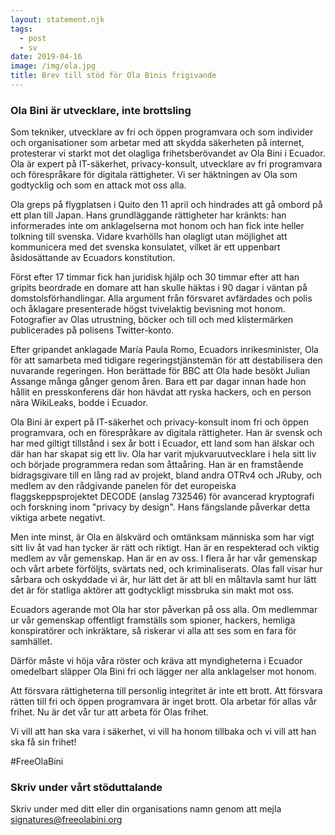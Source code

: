 ```yaml
---
layout: statement.njk
tags:
  - post
  - sv 
date: 2019-04-16
image: /img/ola.jpg
title: Brev till stöd för Ola Binis frigivande
---
```


### Ola Bini är utvecklare, inte brottsling

Som tekniker, utvecklare av fri och öppen programvara och som
individer och organisationer som arbetar med att skydda säkerheten på
internet, protesterar vi starkt mot det olagliga
frihetsberövandet av Ola Bini i Ecuador. Ola är expert på IT-säkerhet,
privacy-konsult, utvecklare av fri programvara och förespråkare för
digitala rättigheter. Vi ser häktningen av Ola som
godtycklig och som en attack mot oss alla.

Ola greps på flygplatsen i Quito den 11 april och hindrades att gå
ombord på ett plan till Japan. Hans grundläggande rättigheter
har kränkts: han informerades inte om anklagelserna mot honom och han
fick inte heller tolkning till svenska. Vidare
kvarhölls han olagligt utan möjlighet att kommunicera med det svenska
konsulatet, vilket är ett uppenbart åsidosättande av Ecuadors konstitution.

Först efter 17 timmar fick han juridisk hjälp och 30
timmar efter att han gripits beordrade en domare att han skulle
häktas i 90 dagar i väntan på domstolsförhandlingar. Alla argument
från försvaret avfärdades och polis och åklagare presenterade högst
tvivelaktig bevisning mot honom. Fotografier av Olas utrustning,
böcker och till och med klistermärken publicerades på
polisens Twitter-konto.

Efter gripandet anklagade María Paula Romo, Ecuadors inrikesminister,
Ola för att samarbeta med tidigare regeringstjänstemän för att
destabilisera den nuvarande regeringen. Hon berättade för BBC att Ola
hade besökt Julian Assange många gånger genom åren. Bara ett par dagar
innan hade hon hållit en presskonferens där hon hävdat att ryska
hackers, och en person nära WikiLeaks, bodde i Ecuador.

Ola Bini är expert på IT-säkerhet och privacy-konsult inom fri och öppen
programvara, och en förespråkare av digitala rättigheter. Han är
svensk och har med giltigt tillstånd i sex år bott i Ecuador,
ett land som han älskar och där han har skapat sig ett liv. Ola
har varit mjukvaruutvecklare i hela sitt liv och började programmera redan
som åttaåring. Han är en framstående bidragsgivare till en lång rad av
projekt, bland andra OTRv4 och JRuby, och medlem av den rådgivande
panelen för det europeiska flaggskeppsprojektet DECODE (anslag 732546)
för avancerad kryptografi och forskning inom "privacy by design". Hans
fängslande påverkar detta viktiga arbete negativt.

Men inte minst, är Ola en älskvärd och omtänksam människa som har
vigt sitt liv åt vad han tycker är rätt och riktigt. Han är en
respekterad och viktig medlem av vår gemenskap. Han är en av oss. I
flera år har vår gemenskap och vårt arbete förföljts, svärtats ned,
och kriminaliserats. Olas fall visar hur sårbara och oskyddade vi är,
hur lätt det är att bli en måltavla samt hur lätt det är för
statliga aktörer att godtyckligt missbruka sin makt mot oss.

Ecuadors agerande mot Ola har stor påverkan på oss alla. Om
medlemmar ur vår gemenskap offentligt framställs som spioner, hackers,
hemliga konspiratörer och inkräktare, så riskerar vi alla att ses som
en fara för samhället.

Därför måste vi höja våra röster och kräva att myndigheterna i Ecuador
omedelbart släpper Ola Bini fri och lägger ner alla
anklagelser mot honom.

Att försvara rättigheterna till personlig integritet är inte ett
brott. Att försvara rätten till fri och öppen programvara är inget
brott. Ola arbetar för allas vår frihet. Nu är det vår tur att
arbeta för Olas frihet.

Vi vill att han ska vara i säkerhet, vi vill ha honom tillbaka och vi
vill att han ska få sin frihet!

#FreeOlaBini

### Skriv under vårt stöduttalande
Skriv under med ditt eller din organisations namn genom att mejla
<a href="mailto:signatures@freeolabini.org">signatures@freeolabini.org</a>
